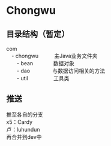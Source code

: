 # Chongwu
## 目录结构（暂定）
com<br />
&emsp;- chongwu&emsp;&emsp;&emsp;主Java业务文件夹<br />
&emsp;&emsp;- bean&emsp;&emsp;&emsp;&nbsp;&nbsp;&nbsp;数据对象<br />
&emsp;&emsp;- dao&emsp;&emsp;&emsp;&emsp;&nbsp;与数据访问相关的方法<br />
&emsp;&emsp;- util&emsp;&emsp;&emsp;&emsp;&nbsp;&nbsp;&nbsp;工具类<br />

## 推送
推至各自的分支<br />
x5：Cardy<br />
卢：luhundun<br />
再合并到dev中<br />